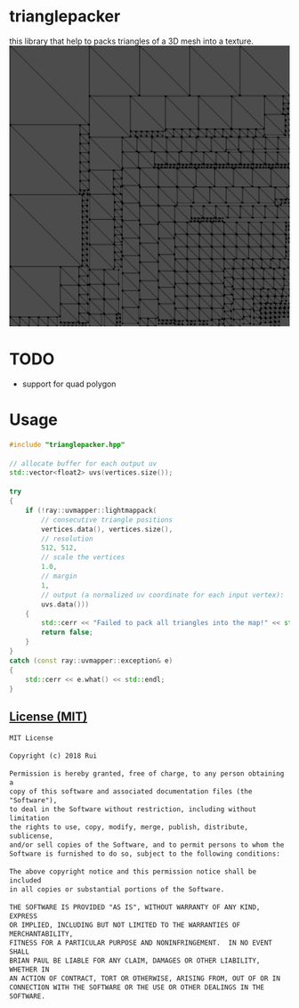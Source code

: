 # trianglepacker
this library that help to packs triangles of a 3D mesh into a texture.
![preview.png](preview.png)

# TODO
* support for quad polygon

# Usage
```c++
#include "trianglepacker.hpp"

// allocate buffer for each output uv
std::vector<float2> uvs(vertices.size());

try
{
	if (!ray::uvmapper::lightmappack(
	    // consecutive triangle positions
	    vertices.data(), vertices.size(), 
	    // resolution
	    512, 512, 
	    // scale the vertices
	    1.0, 
	    // margin
	    1, 
	    // output (a normalized uv coordinate for each input vertex):
	    uvs.data()))
	{
	    std::cerr << "Failed to pack all triangles into the map!" << std::endl;
	    return false;
	}
}
catch (const ray::uvmapper::exception& e)
{
	std::cerr << e.what() << std::endl;
}
```

[License (MIT)](https://raw.githubusercontent.com/ray-cast/trianglepacker/master/LICENSE.txt)
-------------------------------------------------------------------------------
    MIT License

    Copyright (c) 2018 Rui

	Permission is hereby granted, free of charge, to any person obtaining a
	copy of this software and associated documentation files (the "Software"),
	to deal in the Software without restriction, including without limitation
	the rights to use, copy, modify, merge, publish, distribute, sublicense,
	and/or sell copies of the Software, and to permit persons to whom the
	Software is furnished to do so, subject to the following conditions:

	The above copyright notice and this permission notice shall be included
	in all copies or substantial portions of the Software.

	THE SOFTWARE IS PROVIDED "AS IS", WITHOUT WARRANTY OF ANY KIND, EXPRESS
	OR IMPLIED, INCLUDING BUT NOT LIMITED TO THE WARRANTIES OF MERCHANTABILITY,
	FITNESS FOR A PARTICULAR PURPOSE AND NONINFRINGEMENT.  IN NO EVENT SHALL
	BRIAN PAUL BE LIABLE FOR ANY CLAIM, DAMAGES OR OTHER LIABILITY, WHETHER IN
	AN ACTION OF CONTRACT, TORT OR OTHERWISE, ARISING FROM, OUT OF OR IN
	CONNECTION WITH THE SOFTWARE OR THE USE OR OTHER DEALINGS IN THE SOFTWARE.
